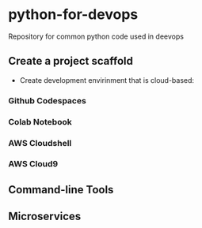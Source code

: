 # python-for-devops
Repository for common python code used in deevops


## Create a project scaffold

* Create development envirinment that is cloud-based:
### Github Codespaces
### Colab Notebook
### AWS Cloudshell
### AWS Cloud9



## Command-line Tools

## Microservices
